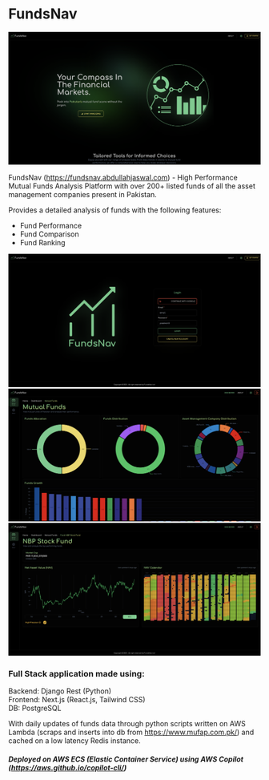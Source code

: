# FundsNav

<!-- add image -->

![Home- FundsNav](./support/home-dark.png)

FundsNav (https://fundsnav.abdullahjaswal.com) - High Performance Mutual Funds Analysis Platform with over 200+ listed funds of all the asset management companies present in Pakistan.

Provides a detailed analysis of funds with the following features:

- Fund Performance
- Fund Comparison
- Fund Ranking

![login - FundsNav](./support/login-dark.png)
![Dashboard - FundsNav](./support/dashboard-dark.png)
![Fund - FundsNav](./support/fund-dark.png)

### Full Stack application made using:

Backend: Django Rest (Python)
<br/>
Frontend: Next.js (React.js, Tailwind CSS)
<br/>
DB: PostgreSQL

With daily updates of funds data through python scripts written on AWS Lambda (scraps and inserts into db from https://www.mufap.com.pk/) and cached on a low latency Redis instance.

##### Deployed on AWS ECS (Elastic Container Service) using AWS Copilot (https://aws.github.io/copilot-cli/)

